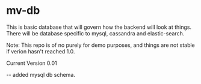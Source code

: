 # mv-db

This is basic database that will govern how the backend will look at things. 
There will be database specific to mysql, cassandra and elastic-search.

Note: This repo is of no purely for demo purposes, and things are not stable if
verion hasn't reached 1.0.

Current Version 0.01

-- added mysql db schema.

